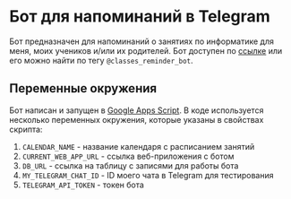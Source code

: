 # Бот для напоминаний в Telegram
Бот предназначен для напоминаний о занятиях по информатике для меня, моих учеников и/или их родителей. Бот доступен по [ссылке](https://t.me/classes_reminder_bot) или его можно найти по тегу `@classes_reminder_bot`. 

## Переменные окружения
Бот написан и запущен в [Google Apps Script](https://developers.google.com/apps-script). В коде используется несколько переменных окружения, которые указаны в свойствах скрипта:
1. `CALENDAR_NAME` - название календаря с расписанием занятий
2. `CURRENT_WEB_APP_URL` - ссылка веб-приложения с ботом
3. `DB_URL` - ссылка на таблицу с записями для работы бота
4. `MY_TELEGRAM_CHAT_ID` - ID моего чата в Telegram для тестирования
5. `TELEGRAM_API_TOKEN` - токен бота
